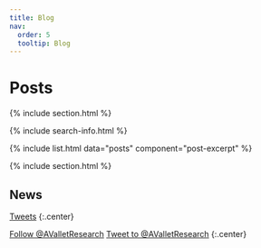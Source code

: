 ```yaml
---
title: Blog
nav:
  order: 5
  tooltip: Blog
---
```


# <i class="fas fa-feather-alt"></i>Posts

{% include section.html %}

{% include search-info.html %}

{% include list.html data="posts" component="post-excerpt" %}

{% include section.html %}

## News

<!-- Twitter embeds from https://publish.twitter.com/ -->

<a class="twitter-timeline" data-width="400" data-height="400" href="https://twitter.com/AValletResearch">Tweets</a> <script async src="https://platform.twitter.com/widgets.js" charset="utf-8"></script>
{:.center}

<a href="https://twitter.com/AValletResearch" class="twitter-follow-button" data-show-count="false">Follow @AValletResearch</a><script async src="https://platform.twitter.com/widgets.js" charset="utf-8"></script>
<a href="https://twitter.com/intent/tweet?screen_name=AValletResearch" class="twitter-mention-button" data-show-count="false">Tweet to @AValletResearch</a><script async src="https://platform.twitter.com/widgets.js" charset="utf-8"></script>
{:.center}
